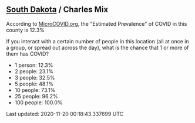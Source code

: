 
## [South Dakota](/united-states/south-dakota) / Charles Mix

According to [MicroCOVID.org](http://microcovid.org),
the "Estimated Prevalence" of COVID in this county is 12.3%

If you interact with a certain number of people in this location
(all at once in a group, or spread out across the day), what is the chance that
1 or more of them has COVID?

- 1 person: 12.3%
- 2 people: 23.1%
- 3 people: 32.5%
- 5 people: 48.1%
- 10 people: 73.1%
- 25 people: 96.2%
- 100 people: 100.0%

Last updated: 2020-11-20 00:18:43.337699 UTC
